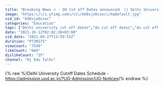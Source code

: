 ```yaml
---
title: "Breaking News 🔥 - DU Cut off Dates announced  || Delhi University Cut off schedule 2021"
image: "https:\/\/i.ytimg.com\/vi\/kO8sjo0ssoc\/hqdefault.jpg"
vid_id: "kO8sjo0ssoc"
categories: "Education"
tags: ["Delhi university cut off dates","du cut off dates","du cut off schedule"]
date: "2021-10-12T02:02:28+03:00"
vid_date: "2021-09-27T13:59:55Z"
duration: "PT2M27S"
viewcount: "7549"
likeCount: "684"
dislikeCount: "15"
channel: "Rj Edu Talks"
---
```

{% raw %}Delhi University Cutoff Dates Schedule - <a rel="nofollow" target="blank" href="https://admission.uod.ac.in/?UG-Admission/UG-Notices">https://admission.uod.ac.in/?UG-Admission/UG-Notices</a>{% endraw %}

